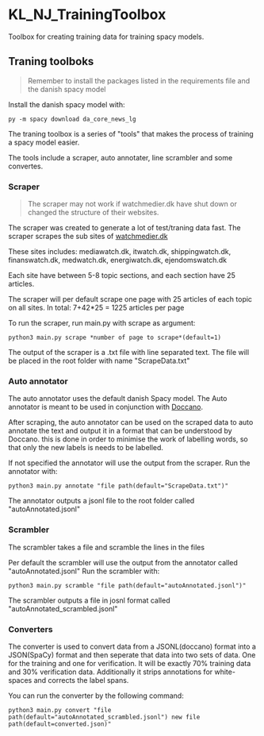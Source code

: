# KL_NJ_TrainingToolbox
Toolbox for creating training data for training spacy models.

## Traning toolboks

> Remember to install the packages listed in the requirements file and the danish spacy model

Install the danish spacy model with:
```
py -m spacy download da_core_news_lg
```

The traning toolbox is a series of "tools" that makes the process of training a spacy model easier.

The tools include a scraper, auto annotater, line scrambler and some convertes.

### Scraper

> The scraper may not work if watchmedier.dk have shut down or changed the structure of their websites.

The scraper was created to generate a lot of test/traning data fast. 
The scraper scrapes the sub sites of [watchmedier.dk](watchmedier.dk) 

These sites includes: 
mediawatch.dk, itwatch.dk, shippingwatch.dk, finanswatch.dk, medwatch.dk, energiwatch.dk, ejendomswatch.dk

Each site have between 5-8 topic sections, and each section have 25 articles.

The scraper will per default scrape one page with 25 articles of each topic on all sites. In total:  7+42*25 = 1225 articles per page

To run the scraper, run main.py with scrape as argument:
```
python3 main.py scrape *number of page to scrape*(default=1)
```

The output of the scraper is a .txt file with line separated text. The file will be placed in the root folder with name "ScrapeData.txt"



### Auto annotator
The auto annotator uses the default danish Spacy model. The Auto annotator is meant to be used in conjunction with [Doccano](https://github.com/doccano/doccano).

After scraping, the auto annotator can be used on the scraped data to auto annotate the text and output it in a format that can be understood by Doccano. this is done in order to minimise the work of labelling words, so that only the new labels is needs to be labelled.

If not specified the annotator will use the output from the scraper.
Run the annotator with:
```
python3 main.py annotate "file path(default="ScrapeData.txt")"
```
The annotator outputs a jsonl file to the root folder called "autoAnnotated.jsonl"

### Scrambler
The scrambler takes a file and scramble the lines in the files

Per default the scrambler will use the output from the annotator called "autoAnnotated.jsonl"
Run the scrambler with:
```
python3 main.py scramble "file path(default="autoAnnotated.jsonl")"
```
The scrambler outputs a file in josnl format called "autoAnnotated_scrambled.jsonl"

### Converters
The converter is used to convert data from a JSONL(doccano) format into a JSON(SpaCy) format and then seperate that data into two sets of data. One for the training and one for verification. It will be exactly 70\% training data and 30\% verification data. Additionally it strips annotations for white-spaces and corrects the label spans.

You can run the converter by the following command:
```
python3 main.py convert "file path(default="autoAnnotated_scrambled.jsonl") new file path(default=converted.json)"
```
